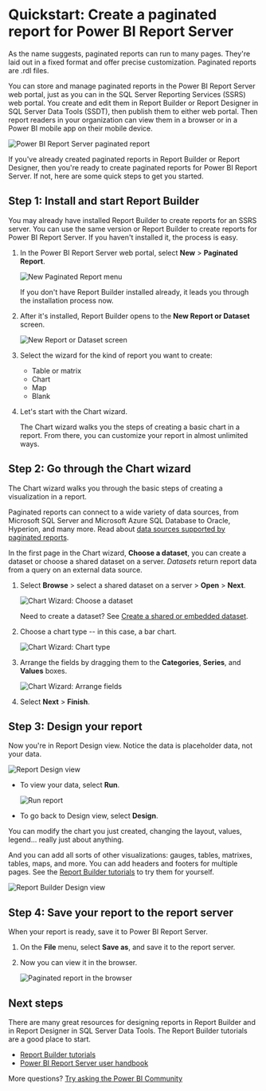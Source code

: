 <properties
    pageTitle="Quickstart: Create a paginated report for Power BI Report Server"
   description="Learn how to create a paginated report for Power BI Report Server in a few simple steps."
   services="powerbi"
   documentationCenter=""
   authors="maggiesMSFT"
   manager="erikre"
   backup=""
   editor=""
   tags=""
   qualityFocus="no"
   qualityDate=""/>
<tags
   ms.service="powerbi"
   ms.devlang="NA"
   ms.topic="article"
   ms.tgt_pltfrm="NA"
   ms.workload="powerbi"
   ms.date="10/12/2017"
   ms.author="maggies"/>

# Quickstart: Create a paginated report for Power BI Report Server

As the name suggests, paginated reports can run to many pages. They're laid out in a fixed format and offer precise customization. Paginated reports are .rdl files.

You can store and manage paginated reports in the Power BI Report Server web portal, just as you can in the SQL Server Reporting Services (SSRS) web portal. You create and edit them in Report Builder or Report Designer in SQL Server Data Tools (SSDT), then publish them to either web portal. Then report readers in your organization can view them in a browser or in a Power BI mobile app on their mobile device.

![Power BI Report Server paginated report](media/reportserver-quickstart-paginated-report/reportserver-paginated-report.png)

If you've already created paginated reports in Report Builder or Report Designer, then you're ready to create paginated reports for Power BI Report Server. If not, here are some quick steps to get you started.

## Step 1: Install and start Report Builder

You may already have installed Report Builder to create reports for an SSRS server. You can use the same version or Report Builder to create reports for Power BI Report Server. If you haven't installed it, the process is easy.

1. In the Power BI Report Server web portal, select **New** > **Paginated Report**.

    ![New Paginated Report menu](media/reportserver-quickstart-paginated-report/reportserver-new-paginated-report-menu.png)

    If you don't have Report Builder installed already, it leads you through the installation process now.

2. After it's installed, Report Builder opens to the **New Report or Dataset** screen.

    ![New Report or Dataset screen](media/reportserver-quickstart-paginated-report/reportserver-paginated-new-report-screen.png)

3. Select the wizard for the kind of report you want to create:

     - Table or matrix
     - Chart
     - Map
     - Blank

4. Let's start with the Chart wizard.

    The Chart wizard walks you the steps of creating a basic chart in a report. From there, you can customize your report in almost unlimited ways.

## Step 2: Go through the Chart wizard

The Chart wizard walks you through the basic steps of creating a visualization in a report.

Paginated reports can connect to a wide variety of data sources, from Microsoft SQL Server and Microsoft Azure SQL Database to Oracle, Hyperion, and many more. Read about [data sources supported by paginated reports](reportserver-connect-data-sources.md).

In the first page in the Chart wizard, **Choose a dataset**, you can create a dataset or choose a shared dataset on a server. *Datasets* return report data from a query on an external data source.

1. Select **Browse** > select a shared dataset on a server > **Open** > **Next**.

    ![Chart Wizard: Choose a dataset](media/reportserver-quickstart-paginated-report/reportserver-paginated-choose-dataset.png)

     Need to create a dataset? See [Create a shared or embedded dataset](https://docs.microsoft.com/sql/reporting-services/report-data/create-a-shared-dataset-or-embedded-dataset-report-builder-and-ssrs).

2. Choose a chart type -- in this case, a bar chart.

    ![Chart Wizard: Chart type](media/reportserver-quickstart-paginated-report/reportserver-paginated-choose-chart-type.png)

3. Arrange the fields by dragging them to the **Categories**, **Series**, and **Values** boxes.

    ![Chart Wizard: Arrange fields](media/reportserver-quickstart-paginated-report/reportserver-paginated-arrange-fields.png)

4. Select **Next** > **Finish**.

## Step 3: Design your report

Now you're in Report Design view. Notice the data is placeholder data, not your data.

![Report Design view](media/reportserver-quickstart-paginated-report/reportserver-paginated-preview-report.png)

- To view your data, select **Run**.

     ![Run report](media/reportserver-quickstart-paginated-report/reportserver-paginated-run-report.png)

- To go back to Design view, select **Design**.

You can modify the chart you just created, changing the layout, values, legend... really just about anything.

And you can add all sorts of other visualizations: gauges, tables, matrixes, tables, maps, and more. You can add headers and footers for multiple pages. See the [Report Builder tutorials](https://docs.microsoft.com/sql/reporting-services/report-builder-tutorials) to try them for yourself.

![Report Builder Design view](media/reportserver-quickstart-paginated-report/reportserver-paginated-finished-design-report.png)


## Step 4: Save your report to the report server

When your report is ready, save it to Power BI Report Server.

1. On the **File** menu, select **Save as**, and save it to the report server. 

2. Now you can view it in the browser.

    ![Paginated report in the browser](media/reportserver-quickstart-paginated-report/reportserver-paginated-report.png)

## Next steps

There are many great resources for designing reports in Report Builder and in Report Designer in SQL Server Data Tools. The Report Builder tutorials are a good place to start.

- [Report Builder tutorials](https://docs.microsoft.com/sql/reporting-services/report-builder-tutorials)
- [Power BI Report Server user handbook](reportserver-user-handbook-overview.md)  

More questions? [Try asking the Power BI Community](https://community.powerbi.com/)